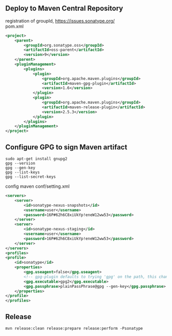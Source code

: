 Deploy to Maven Central Repository
----------------------------------
registration of groupId, https://issues.sonatype.org/   
pom.xml 
```xml
<project>
    <parent>
        <groupId>org.sonatype.oss</groupId>
        <artifactId>oss-parent</artifactId>
        <version>9</version>
    </parent>
    <pluginManagement>
        <plugins>
            <plugin>
                <groupId>org.apache.maven.plugins</groupId>
                <artifactId>maven-gpg-plugin</artifactId>
                <version>1.6</version>
            </plugin>
            <plugin>
                <groupId>org.apache.maven.plugins</groupId>
                <artifactId>maven-release-plugin</artifactId>
                <version>2.5.3</version>
            </plugin>
        </plugins>
    </pluginManagement>
</project>
```
Configure GPG to sign Maven artifact 
------------------------------------
```console
sudo apt-get install gnupg2
gpg --version
gpg --gen-key 
gpg --list-keys
gpg --list-secret-keys
```
config maven conf/setting.xml
```xml
<servers>
    <server>
        <id>sonatype-nexus-snapshots</id>
        <username>user</username>
        <password>16P#62h6C8xiUkYp!eneW12ww53</password>
    </server>
    <server>
        <id>sonatype-nexus-staging</id>
        <username>user</username>
        <password>16P#62h6C8xiUkYp!eneW12ww53</password>
    </server>
</servers>
<profiles>
<profile>
    <id>sonatype</id>
    <properties>
        <gpg.useagent>false</gpg.useagent>
        <!-- gpg-plugin defaults to trying 'gpg' on the path, this changes that to 'gpg2' instead -->
        <gpg.executable>gpg2</gpg.executable>
        <gpg.passphrase>plainPassPhrase@gpg --gen-key</gpg.passphrase>
    </properties>
</profile>
</profiles>
```
Release
-------
`mvn release:clean release:prepare release:perform -Psonatype`

